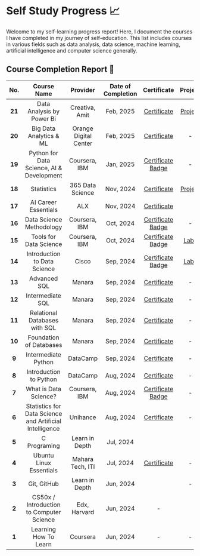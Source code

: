 # Self Study Progress 📈
Welcome to my self-learning progress report! Here, I document the courses I have completed in my journey of self-education. This list includes courses in various fields such as data analysis, data science, machine learning, artificial intelligence and computer science generally.


## Course Completion Report 📝

| **No.** | **Course Name**                                         | **Provider**     | **Date of Completion** | **Certificate**                                                                                                                                                            | **Project**                                                                        |
|:---------:|:---------------------------------------------------------:|:------------------:|:------------------------:|:----------------------------------------------------------------------------------------------------------------------------------------------------------------------------:|:------------------------------------------------------------------------------------:|
| **21**  | Data Analysis by Power Bi               | Creativa, Amit     | Feb, 2025              | [Certificate](Certificates/Data_Analysis_Certificate.pdf)                |                                          [Project](DA_Dashboards/Power_BI/Product_Sales)                                        |
| **20**  | Big Data Analytics & ML               | Orange Digital Center     | Feb, 2025              | [Certificate](Certificates/Big_Data_Analytic_Certificate.pdf)                |                                          -                                         |
| **19**  | Python for Data Science, AI & Development               | Coursera, IBM    | Jan, 2025              | [Certificate](Certificates/python_for_data_science_certificate.pdf) [Badge](https://www.credly.com/badges/ae0eacd0-ca20-4e7c-b9e1-83cdcc2e3969/public_url)                 |                                          -                                         |
| **18**  | Statistics                                              | 365 Data Science | Nov, 2024              | [Certificate](Certificates/statistics_certificate.pdf)                                                                                                                     | [Project](https://github.com/mahmoudkoutait/Excel/tree/main/365_Statistics_Course) |
| **17**  | AI Career Essentials                                    | ALX              | Nov, 2024              | [Certificate](Certificates/AICE_ALX_Certificate.pdf)                                                                                                                       |                                                                                    |
| **16**  | Data Science Methodology                                | Coursera, IBM    | Oct, 2024              | [Certificate](Certificates/Data_Science_Methodology_Certificate.pdf) [Badge](https://www.credly.com/badges/6dafe81f-b1d8-4ccb-ab43-dd4fcaea27a8/public_url)                | -                                                                                  |
| **15**  | Tools for Data Science                                  | Coursera, IBM    | Oct, 2024              | [Certificate](Certificates/Tools_for_Data_Science_Certificate.pdf) [Badge](https://www.credly.com/badges/5ec02987-f2e0-48ac-a476-3ef430492969/public_url)                  | [Labs](https://github.com/mahmoudkoutait/IBM_Data-Science.git)                     |
| **14**  | Introduction to Data Science                            | Cisco            | Sep, 2024              | [Certificate](Certificates/Introduction_to_Data_Science_Badge20240927-7-alc552.pdf) [Badge](https://www.credly.com/badges/61edb1e9-d1ae-4aa1-817e-a806fd56b0e5/public_url) | [Labs](https://github.com/mahmoudkoutait/intro_to_data_science_labs.git)           |
| **13**  | Advanced SQL                                            | Manara           | Sep, 2024              | [Certificate](Certificates/Advanced_SQL_Certificate.pdf)                                                                                                                   | -                                                                                  |
| **12**  | Intermediate SQL                                        | Manara           | Sep, 2024              | [Certificate](Certificates/Intermediate_sql_certificate.pdf)                                                                                                               | -                                                                                  |
| **11**  | Relational Databases with SQL                           | Manara           | Sep, 2024              | [Certificate](Certificates/Relational_databases_with_sql_certificate.pdf)                                                                                                  | -                                                                                  |
| **10**  | Foundation of Databases                                 | Manara           | Sep, 2024              | [Certificate](Certificates/Foundation_of_databases_certificate.pdf)                                                                                                        | -                                                                                  |
| **9**   | Intermediate Python                                     | DataCamp         | Sep, 2024              | [Certificate](Certificates/intermediate_python_certificate.pdf)                                                                                                            | -                                                                                  |
| **8**   | Introduction to Python                                  | DataCamp         | Aug, 2024              | [Certificate](Certificates/introduction_to_python_certificate.pdf)                                                                                                         | -                                                                                  |
| **7**   | What is Data Science?                                   | Coursera, IBM    | Aug, 2024              | [Certificate](Certificates/What_is_Data_Science_Certifiate.pdf) [Badge](https://www.credly.com/badges/e9e49b86-34b5-4a38-8318-90add3250c7a/public_url)                     | -                                                                                  |
| **6**   | Statistics for Data Science and Artificial Intelligence | Unihance         | Aug, 2024              | [Certificate](Certificates/statistics_for_data_science_certificate_en.pdf)                                                                                                 | -                                                                                  |
| **5**   | C Programing                                            | Learn in Depth   | Jul, 2024              |                                                                                                                                                                            |                                                                                    |
| **4**   | Ubuntu Linux Essentials                                 | Mahara Tech, ITI | Jul, 2024              | [Certificate](Certificates/mlang_enCourse_Certificate_Enmlangmlang_ar___mlang.pdf)                                                                                         | -                                                                                  |
| **3**   | Git, GitHub                                             | Learn in Depth   | Jun, 2024              |                                                                                                                                                                            | -                                                                                  |
| **2**   | CS50x / Introduction to Computer Science                | Edx, Harvard     | Jun, 2024              | -                                                                                                                                                                          |                                                                                    |
| **1**   | Learning How To Learn                                   | Coursera         | Jun, 2024              | -                                                                                                                                                                          | -                                                                                  |
